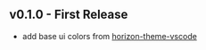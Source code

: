 ## v0.1.0 - First Release

- add base ui colors from [horizon-theme-vscode](https://github.com/jolaleye/horizon-theme-vscode)
